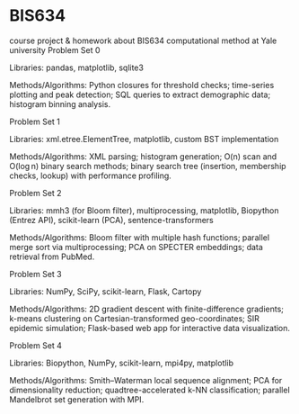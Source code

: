 # BIS634
course project & homework about BIS634 computational method at Yale university
Problem Set 0

Libraries: pandas, matplotlib, sqlite3

Methods/Algorithms: Python closures for threshold checks; time-series plotting and peak detection; SQL queries to extract demographic data; histogram binning analysis.

Problem Set 1

Libraries: xml.etree.ElementTree, matplotlib, custom BST implementation

Methods/Algorithms: XML parsing; histogram generation; O(n) scan and O(log n) binary search methods; binary search tree (insertion, membership checks, lookup) with performance profiling.

Problem Set 2

Libraries: mmh3 (for Bloom filter), multiprocessing, matplotlib, Biopython (Entrez API), scikit-learn (PCA), sentence-transformers

Methods/Algorithms: Bloom filter with multiple hash functions; parallel merge sort via multiprocessing; PCA on SPECTER embeddings; data retrieval from PubMed.

Problem Set 3

Libraries: NumPy, SciPy, scikit-learn, Flask, Cartopy

Methods/Algorithms: 2D gradient descent with finite-difference gradients; k-means clustering on Cartesian-transformed geo-coordinates; SIR epidemic simulation; Flask-based web app for interactive data visualization.

Problem Set 4

Libraries: Biopython, NumPy, scikit-learn, mpi4py, matplotlib

Methods/Algorithms: Smith–Waterman local sequence alignment; PCA for dimensionality reduction; quadtree-accelerated k-NN classification; parallel Mandelbrot set generation with MPI.
